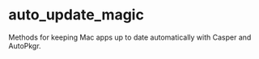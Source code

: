 auto_update_magic
=================

Methods for keeping Mac apps up to date automatically with Casper and AutoPkgr.
